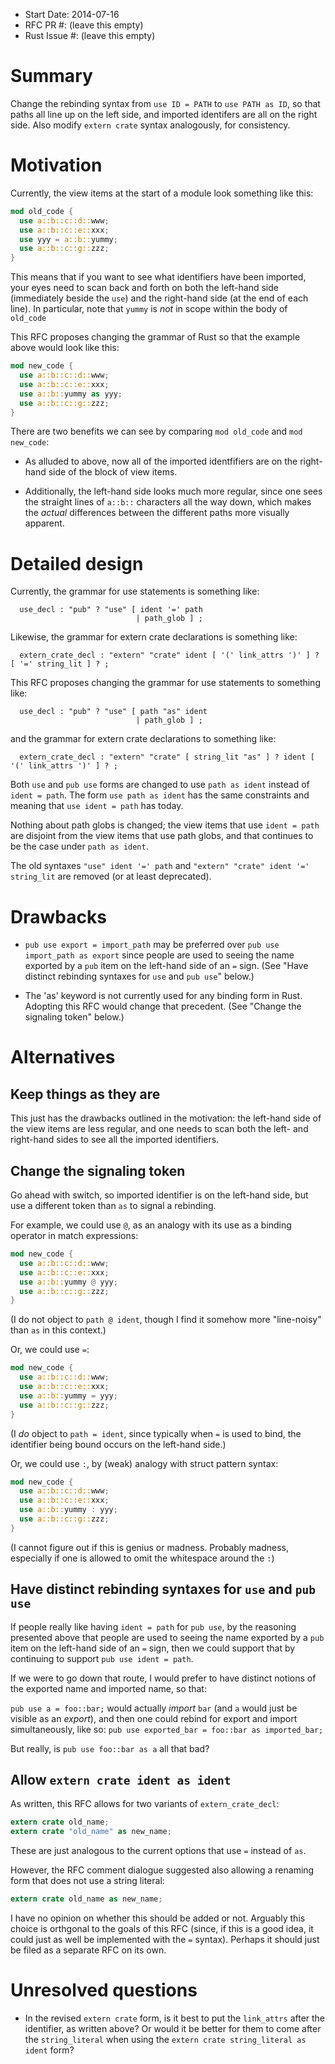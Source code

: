 - Start Date: 2014-07-16
- RFC PR #: (leave this empty)
- Rust Issue #: (leave this empty)

# Summary

Change the rebinding syntax from `use ID = PATH` to `use PATH as ID`,
so that paths all line up on the left side, and imported identifers
are all on the right side.  Also modify `extern crate` syntax
analogously, for consistency.

# Motivation

Currently, the view items at the start of a module look something like
this:

```rust
mod old_code {
  use a::b::c::d::www;
  use a::b::c::e::xxx;
  use yyy = a::b::yummy;
  use a::b::c::g::zzz;
}
```

This means that if you want to see what identifiers have been
imported, your eyes need to scan back and forth on both the left-hand
side (immediately beside the `use`) and the right-hand side (at the
end of each line).  In particular, note that `yummy` is *not* in scope
within the body of `old_code`

This RFC proposes changing the grammar of Rust so that the example
above would look like this:

```rust
mod new_code {
  use a::b::c::d::www;
  use a::b::c::e::xxx;
  use a::b::yummy as yyy;
  use a::b::c::g::zzz;
}
```

There are two benefits we can see by comparing `mod old_code` and `mod
new_code`:

 * As alluded to above, now all of the imported identfifiers are on
   the right-hand side of the block of view items.

 * Additionally, the left-hand side looks much more regular, since one
   sees the straight lines of `a::b::` characters all the way down,
   which makes the *actual* differences between the different paths
   more visually apparent.

# Detailed design

Currently, the grammar for use statements is something like:

```
  use_decl : "pub" ? "use" [ ident '=' path
                            | path_glob ] ;
```

Likewise, the grammar for extern crate declarations is something like:

```
  extern_crate_decl : "extern" "crate" ident [ '(' link_attrs ')' ] ? [ '=' string_lit ] ? ;
```

This RFC proposes changing the grammar for use statements to something like:

```
  use_decl : "pub" ? "use" [ path "as" ident
                            | path_glob ] ;
```

and the grammar for extern crate declarations to something like:

```
  extern_crate_decl : "extern" "crate" [ string_lit "as" ] ? ident [ '(' link_attrs ')' ] ? ;
```

Both `use` and `pub use` forms are changed to use `path as ident`
instead of `ident = path`.  The form `use path as ident` has the same
constraints and meaning that `use ident = path` has today.

Nothing about path globs is changed; the view items that use
`ident = path` are disjoint from the view items that use path globs,
and that continues to be the case under `path as ident`.

The old syntaxes
  `"use" ident '=' path`
and
  `"extern" "crate" ident '=' string_lit`
are removed (or at least deprecated).

# Drawbacks

* `pub use export = import_path` may be preferred over `pub use
  import_path as export` since people are used to seeing the name
  exported by a `pub` item on the left-hand side of an `=` sign.
  (See "Have distinct rebinding syntaxes for `use` and `pub use`"
  below.)

* The 'as' keyword is not currently used for any binding form in Rust.
  Adopting this RFC would change that precedent.
  (See "Change the signaling token" below.)

# Alternatives

## Keep things as they are

This just has the drawbacks outlined in the motivation: the left-hand
side of the view items are less regular, and one needs to scan both
the left- and right-hand sides to see all the imported identifiers.

## Change the signaling token

Go ahead with switch, so imported identifier is on the left-hand side,
but use a different token than `as` to signal a rebinding.

For example, we could use `@`, as an analogy with its use as a binding
operator in match expressions:

```rust
mod new_code {
  use a::b::c::d::www;
  use a::b::c::e::xxx;
  use a::b::yummy @ yyy;
  use a::b::c::g::zzz;
}
```
(I do not object to `path @ ident`, though I find it somehow more
"line-noisy" than `as` in this context.)

Or, we could use `=`:

```rust
mod new_code {
  use a::b::c::d::www;
  use a::b::c::e::xxx;
  use a::b::yummy = yyy;
  use a::b::c::g::zzz;
}
```
(I *do* object to `path = ident`, since typically when `=` is used to
bind, the identifier being bound occurs on the left-hand side.)

Or, we could use `:`, by (weak) analogy with struct pattern syntax:
```rust
mod new_code {
  use a::b::c::d::www;
  use a::b::c::e::xxx;
  use a::b::yummy : yyy;
  use a::b::c::g::zzz;
}
```
(I cannot figure out if this is genius or madness.  Probably madness,
especially if one is allowed to omit the whitespace around the `:`)

## Have distinct rebinding syntaxes for `use` and `pub use`

If people really like having `ident = path` for `pub use`, by the
reasoning presented above that people are used to seeing the name
exported by a `pub` item on the left-hand side of an `=` sign, then we
could support that by continuing to support `pub use ident = path`.

If we were to go down that route, I would prefer to have distinct
notions of the exported name and imported name, so that:

`pub use a = foo::bar;` would actually *import* `bar` (and `a` would
just be visible as an *export*), and then one could rebind for export
and import simultaneously, like so:
`pub use exported_bar = foo::bar as imported_bar;`

But really, is `pub use foo::bar as a` all that bad?

## Allow `extern crate ident as ident`

As written, this RFC allows for two variants of `extern_crate_decl`:

```rust
extern crate old_name;
extern crate "old_name" as new_name;
```

These are just analogous to the current options that use `=` instead of `as`.

However, the RFC comment dialogue suggested also allowing a renaming
form that does not use a string literal:

```rust
extern crate old_name as new_name;
```

I have no opinion on whether this should be added or not.  Arguably
this choice is orthgonal to the goals of this RFC (since, if this is a
good idea, it could just as well be implemented with the `=` syntax).
Perhaps it should just be filed as a separate RFC on its own.

# Unresolved questions

* In the revised `extern crate` form, is it best to put the
  `link_attrs` after the identifier, as written above?  Or would it be
  better for them to come after the `string_literal` when using the
  `extern crate string_literal as ident` form?
